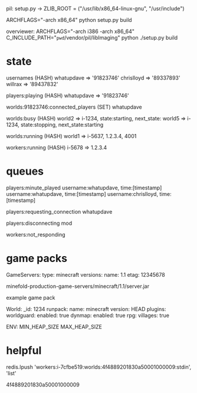 pil:
  setup.py -> ZLIB_ROOT = ("/usr/lib/x86_64-linux-gnu", "/usr/include")

  ARCHFLAGS="-arch x86_64" python setup.py build

overviewer:
  ARCHFLAGS="-arch i386 -arch x86_64" C_INCLUDE_PATH="`pwd`/vendor/pil/libImaging" python ./setup.py build


# state

usernames (HASH)
  whatupdave => '91823746'
  chrislloyd => '89337893'
  willrax    => '89437832'

players:playing (HASH)
  whatupdave => '91823746'

worlds:91823746:connected_players (SET)
  whatupdave

worlds:busy (HASH)
  world2 => i-1234, state:starting, next_state:
  world5 => i-1234, state:stopping, next_state:starting

worlds:running (HASH)
  world1 => i-5637, 1.2.3.4, 4001

workers:running (HASH)
  i-5678 => 1.2.3.4

# queues

players:minute_played
  username:whatupdave, time:[timestamp]
  username:whatupdave, time:[timestamp]
  username:chrislloyd, time:[timestamp]

players:requesting_connection
  whatupdave

players:disconnecting
  mod

workers:not_responding

# game packs

GameServers:
  type: minecraft
  versions:
    name: 1.1
    etag: 12345678

minefold-production-game-servers/minecraft/1.1/server.jar

example game pack

World:
  _id: 1234
  runpack:
    name: minecraft
    version: HEAD
    plugins:
      worldguard:
        enabled: true
      dynmap:
        enabled: true
      rpg:
        villages: true



ENV:
  MIN_HEAP_SIZE
  MAX_HEAP_SIZE


# helpful

redis.lpush 'workers:i-7cfbe519:worlds:4f4889201830a50001000009:stdin', 'list'

4f4889201830a50001000009